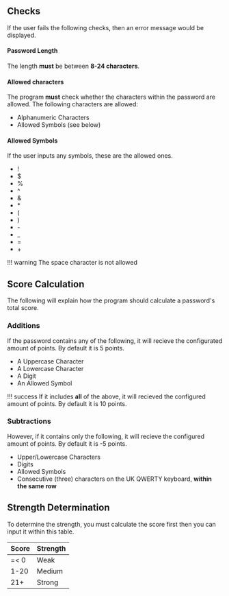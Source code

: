 ## Checks
If the user fails the following checks, then an error message would be displayed.

#### Password Length
The length **must** be between **8-24 characters**.

#### Allowed characters
The program **must** check whether the characters within the password are allowed. The following characters are allowed:

- Alphanumeric Characters
- Allowed Symbols (see below)

#### Allowed Symbols
If the user inputs any symbols, these are the allowed ones.

- !
- $
- %
- ^
- &
- \*
- (
- )
- \-
- _
- =
- \+

!!! warning
    The space character is not allowed

## Score Calculation
The following will explain how the program should calculate a password's total score.

### Additions
If the password contains any of the following, it will recieve the configurated amount of points. By default it is 5 points.

- A Uppercase Character
- A Lowercase Character
- A Digit
- An Allowed Symbol

!!! success
    If it includes **all** of the above, it will recieved the configured amount of points. By default it is 10 points.

### Subtractions
However, if it contains only the following, it will recieve the configured amount of points. By default it is -5 points.

- Upper/Lowercase Characters
- Digits
- Allowed Symbols
- Consecutive (three) characters on the UK QWERTY keyboard, **within the same row**

## Strength Determination
To determine the strength, you must calculate the score first then you can input it within this table.

| Score | Strength |
| ----- | -------- |
| =< 0  | Weak     |
| 1-20  | Medium   |
| 21+   | Strong   |